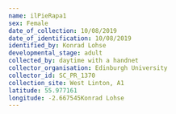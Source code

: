 ```yaml
---
name: ilPieRapa1
sex: Female
date_of_collection: 10/08/2019
date_of_identification: 10/08/2019
identified_by: Konrad Lohse
developmental_stage: adult
collected_by: daytime with a handnet
collector_organisation: Edinburgh University
collector_id: SC_PR_1370
collection_site: West Linton, A1
latitude: 55.977161
longitude: -2.667545Konrad Lohse
---
```

